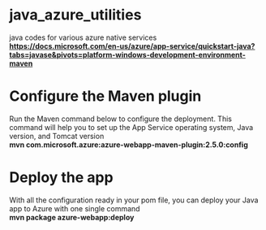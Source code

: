 # java_azure_utilities
java codes for various azure native services <br>
<b>https://docs.microsoft.com/en-us/azure/app-service/quickstart-java?tabs=javase&pivots=platform-windows-development-environment-maven </b>


# Configure the Maven plugin
Run the Maven command below to configure the deployment. This command will help you to set up the App Service operating system, Java version, and Tomcat version <br>
<b>mvn com.microsoft.azure:azure-webapp-maven-plugin:2.5.0:config</b>

# Deploy the app
With all the configuration ready in your pom file, you can deploy your Java app to Azure with one single command<br>
<b>mvn package azure-webapp:deploy</b>
